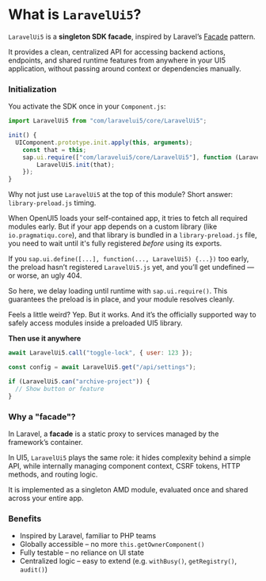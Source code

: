 
# What is `LaravelUi5`?

`LaravelUi5` is a **singleton SDK facade**, inspired by Laravel’s [Facade] pattern.

It provides a clean, centralized API for accessing backend actions, endpoints, and shared runtime features from anywhere in your UI5 application, without passing around context or dependencies manually.

### Initialization

You activate the SDK once in your `Component.js`:

```js
import LaravelUi5 from "com/laravelui5/core/LaravelUi5";

init() {
  UIComponent.prototype.init.apply(this, arguments);
    const that = this;
    sap.ui.require(["com/laravelui5/core/LaravelUi5"], function (LaravelUi5) {
        LaravelUi5.init(that);
    });
}
```

Why not just use `LaravelUi5` at the top of this module?
Short answer: `library-preload.js` timing.

When OpenUI5 loads your self-contained app, it tries to fetch all required modules early.
But if your app depends on a custom library (like `io.pragmatiqu.core`), and that library is bundled in a `library-preload.js` file, you need to wait until it's fully registered *before* using its exports.

If you `sap.ui.define([...], function(..., LaravelUi5) {...})` too early, the preload hasn’t registered `LaravelUi5.js` yet, and you’ll get undefined — or worse, an ugly 404.

So here, we delay loading until runtime with `sap.ui.require()`.
This guarantees the preload is in place, and your module resolves cleanly.

Feels a little weird? Yep. But it works. And it’s the officially supported way to safely access modules inside a preloaded UI5 library.

**Then use it anywhere**

```js
await LaravelUi5.call("toggle-lock", { user: 123 });

const config = await LaravelUi5.get("/api/settings");

if (LaravelUi5.can("archive-project")) {
  // Show button or feature
}
```

### Why a "facade"?

In Laravel, a **facade** is a static proxy to services managed by the framework’s container.

In UI5, `LaravelUi5` plays the same role: it hides complexity behind a simple API, while internally managing component context, CSRF tokens, HTTP methods, and routing logic.

It is implemented as a singleton AMD module, evaluated once and shared across your entire app.

### Benefits

* Inspired by Laravel, familiar to PHP teams
* Globally accessible – no more `this.getOwnerComponent()`
* Fully testable – no reliance on UI state
* Centralized logic – easy to extend (e.g. `withBusy()`, `getRegistry()`, `audit()`)

[Facade]: https://laravel.com/docs/facades
